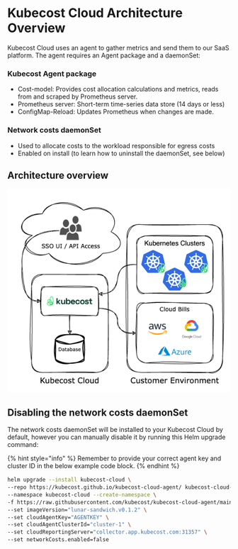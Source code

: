 # Kubecost Cloud Architecture Overview

Kubecost Cloud uses an agent to gather metrics and send them to our SaaS platform. The agent requires an Agent package and a daemonSet:

### Kubecost Agent package

* Cost-model: Provides cost allocation calculations and metrics, reads from and scraped by Prometheus server.
* Prometheus server: Short-term time-series data store (14 days or less)
* ConfigMap-Reload: Updates Prometheus when changes are made.&#x20;

### Network costs daemonSet

* Used to allocate costs to the workload responsible for egress costs
* Enabled on install (to learn how to uninstall the daemonSet, see below)

## Architecture overview

![Kubecost Cloud architecture diagram](/images/cloudarchitecture.png)

## Disabling the network costs daemonSet

The network costs daemonSet will be installed to your Kubecost Cloud by default, however you can manually disable it by running this Helm upgrade command:

{% hint style="info" %}
Remember to provide your correct agent key and cluster ID in the below example code block.
{% endhint %}

```sh
helm upgrade --install kubecost-cloud \
--repo https://kubecost.github.io/kubecost-cloud-agent/ kubecost-cloud-agent \
--namespace kubecost-cloud --create-namespace \
-f https://raw.githubusercontent.com/kubecost/kubecost-cloud-agent/main/values-cloud-agent.yaml \
--set imageVersion="lunar-sandwich.v0.1.2" \
--set cloudAgentKey="AGENTKEY" \
--set cloudAgentClusterId="cluster-1" \
--set cloudReportingServer="collector.app.kubecost.com:31357" \
--set networkCosts.enabled=false
```
